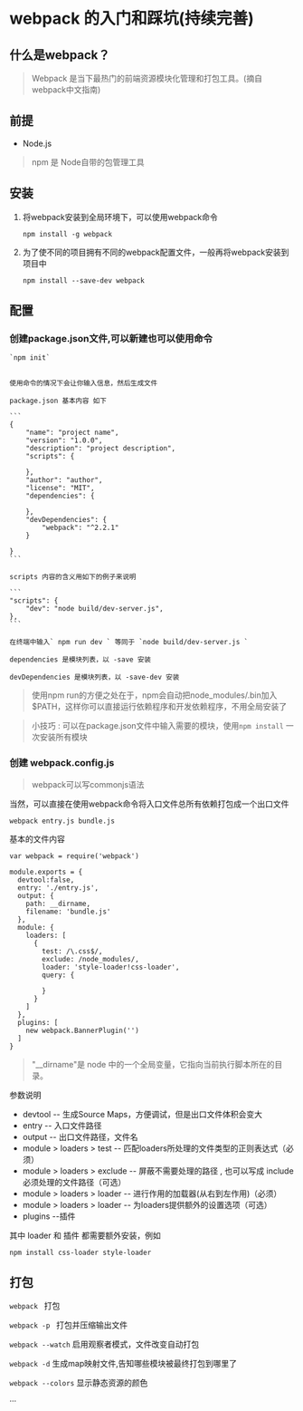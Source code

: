 # webpack 的入门和踩坑(持续完善)

## 什么是webpack？

> Webpack 是当下最热门的前端资源模块化管理和打包工具。(摘自webpack中文指南)

## 前提

* Node.js

> npm 是 Node自带的包管理工具

## 安装

1. 将webpack安装到全局环境下，可以使用webpack命令

    `npm install -g webpack`

2. 为了使不同的项目拥有不同的webpack配置文件，一般再将webpack安装到项目中

    `npm install --save-dev webpack`

## 配置


### 创建package.json文件,可以新建也可以使用命令


    `npm init`


    使用命令的情况下会让你输入信息，然后生成文件

    package.json 基本内容 如下

    ```
    {
        "name": "project name",
        "version": "1.0.0",
        "description": "project description",
        "scripts": {
            
        },
        "author": "author",
        "license": "MIT",
        "dependencies": {

        },
        "devDependencies": {
            "webpack": "^2.2.1"
        }
        
    }
    ```

    scripts 内容的含义用如下的例子来说明

    ```
    "scripts": {
        "dev": "node build/dev-server.js",
    },
    ```
    
    在终端中输入` npm run dev ` 等同于 `node build/dev-server.js `

    dependencies 是模块列表，以 -save 安装

    devDependencies 是模块列表，以 -save-dev 安装

> 使用npm run的方便之处在于，npm会自动把node_modules/.bin加入$PATH，这样你可以直接运行依赖程序和开发依赖程序，不用全局安装了

> 小技巧 : 可以在package.json文件中输入需要的模块，使用`npm install` 一次安装所有模块

### 创建 webpack.config.js

> webpack可以写commonjs语法

当然，可以直接在使用webpack命令将入口文件总所有依赖打包成一个出口文件

`webpack entry.js bundle.js`

基本的文件内容
```
var webpack = require('webpack')

module.exports = {
  devtool:false,
  entry: './entry.js',
  output: {
    path: __dirname,
    filename: 'bundle.js'
  },
  module: {
    loaders: [
      {
        test: /\.css$/,
        exclude: /node_modules/,
        loader: 'style-loader!css-loader',
        query: {
          
        }
      }
    ]
  },
  plugins: [
    new webpack.BannerPlugin('')
  ]
}
```
> "__dirname"是 node 中的一个全局变量，它指向当前执行脚本所在的目录。

参数说明

* devtool -- 生成Source Maps，方便调试，但是出口文件体积会变大
* entry   -- 入口文件路径
* output  -- 出口文件路径，文件名
* module > loaders > test  -- 匹配loaders所处理的文件类型的正则表达式（必须）
* module > loaders > exclude  -- 屏蔽不需要处理的路径 , 也可以写成 include 必须处理的文件路径（可选）
* module > loaders > loader -- 进行作用的加载器(从右到左作用)（必须）
* module > loaders > loader  -- 为loaders提供额外的设置选项（可选）
* plugins --插件

其中 loader 和 插件 都需要额外安装，例如

`npm install css-loader style-loader`

## 打包


`webpack ` 打包

`webpack -p ` 打包并压缩输出文件

`webpack --watch` 启用观察者模式，文件改变自动打包

`webpack -d` 生成map映射文件,告知哪些模块被最终打包到哪里了

`webpack --colors` 显示静态资源的颜色

···




